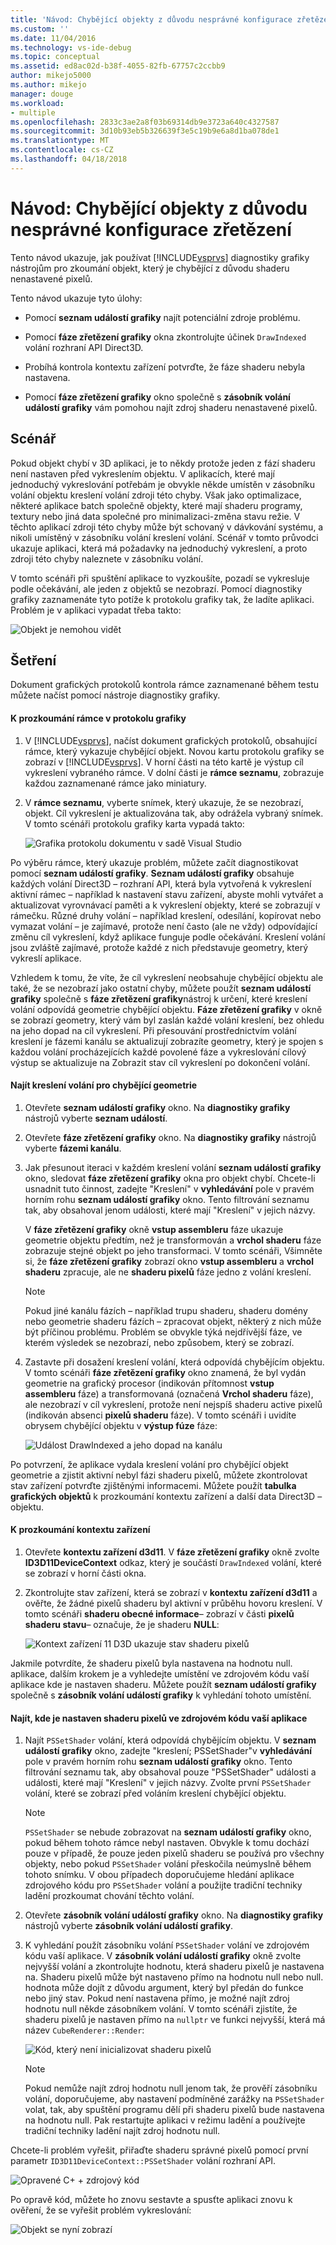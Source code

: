 ```yaml
---
title: 'Návod: Chybějící objekty z důvodu nesprávné konfigurace zřetězení | Microsoft Docs'
ms.custom: ''
ms.date: 11/04/2016
ms.technology: vs-ide-debug
ms.topic: conceptual
ms.assetid: ed8ac02d-b38f-4055-82fb-67757c2ccbb9
author: mikejo5000
ms.author: mikejo
manager: douge
ms.workload:
- multiple
ms.openlocfilehash: 2833c3ae2a8f03b69314db9e3723a640c4327587
ms.sourcegitcommit: 3d10b93eb5b326639f3e5c19b9e6a8d1ba078de1
ms.translationtype: MT
ms.contentlocale: cs-CZ
ms.lasthandoff: 04/18/2018
---
```

# <a name="walkthrough-missing-objects-due-to-misconfigured-pipeline"></a>Návod: Chybějící objekty z důvodu nesprávné konfigurace zřetězení
Tento návod ukazuje, jak používat [!INCLUDE[vsprvs](../../code-quality/includes/vsprvs_md.md)] diagnostiky grafiky nástrojům pro zkoumání objekt, který je chybějící z důvodu shaderu nenastavené pixelů.  
  
 Tento návod ukazuje tyto úlohy:  
  
-   Pomocí **seznam událostí grafiky** najít potenciální zdroje problému.  
  
-   Pomocí **fáze zřetězení grafiky** okna zkontrolujte účinek `DrawIndexed` volání rozhraní API Direct3D.  
  
-   Probíhá kontrola kontextu zařízení potvrďte, že fáze shaderu nebyla nastavena.  
  
-   Pomocí **fáze zřetězení grafiky** okno společně s **zásobník volání událostí grafiky** vám pomohou najít zdroj shaderu nenastavené pixelů.  
  
## <a name="scenario"></a>Scénář  
 Pokud objekt chybí v 3D aplikaci, je to někdy protože jeden z fází shaderu není nastaven před vykreslením objektu. V aplikacích, které mají jednoduchý vykreslování potřebám je obvykle někde umístěn v zásobníku volání objektu kreslení volání zdroji této chyby. Však jako optimalizace, některé aplikace batch společně objekty, které mají shaderu programy, textury nebo jiná data společné pro minimalizaci-změna stavu režie. V těchto aplikací zdroji této chyby může být schovaný v dávkování systému, a nikoli umístěný v zásobníku volání kreslení volání. Scénář v tomto průvodci ukazuje aplikaci, která má požadavky na jednoduchý vykreslení, a proto zdroji této chyby naleznete v zásobníku volání.  
  
 V tomto scénáři při spuštění aplikace to vyzkoušíte, pozadí se vykresluje podle očekávání, ale jeden z objektů se nezobrazí. Pomocí diagnostiky grafiky zaznamenáte tyto potíže k protokolu grafiky tak, že ladíte aplikaci. Problém je v aplikaci vypadat třeba takto:  
  
 ![Objekt je nemohou vidět](media/gfx_diag_demo_misconfigured_pipeline_problem.png "gfx_diag_demo_misconfigured_pipeline_problem")  
  
## <a name="investigation"></a>Šetření  
 Dokument grafických protokolů kontrola rámce zaznamenané během testu můžete načíst pomocí nástroje diagnostiky grafiky.  
  
#### <a name="to-examine-a-frame-in-a-graphics-log"></a>K prozkoumání rámce v protokolu grafiky  
  
1.  V [!INCLUDE[vsprvs](../../code-quality/includes/vsprvs_md.md)], načíst dokument grafických protokolů, obsahující rámce, který vykazuje chybějící objekt. Novou kartu protokolu grafiky se zobrazí v [!INCLUDE[vsprvs](../../code-quality/includes/vsprvs_md.md)]. V horní části na této kartě je výstup cíl vykreslení vybraného rámce. V dolní části je **rámce seznamu**, zobrazuje každou zaznamenané rámce jako miniatury.  
  
2.  V **rámce seznamu**, vyberte snímek, který ukazuje, že se nezobrazí, objekt. Cíl vykreslení je aktualizována tak, aby odrážela vybraný snímek. V tomto scénáři protokolu grafiky karta vypadá takto:  
  
     ![Grafika protokolu dokumentu v sadě Visual Studio](media/gfx_diag_demo_misconfigured_pipeline_step_1.png "gfx_diag_demo_misconfigured_pipeline_step_1")  
  
 Po výběru rámce, který ukazuje problém, můžete začít diagnostikovat pomocí **seznam událostí grafiky**. **Seznam událostí grafiky** obsahuje každých volání Direct3D – rozhraní API, která byla vytvořená k vykreslení aktivní rámec – například k nastavení stavu zařízení, abyste mohli vytvářet a aktualizovat vyrovnávací paměti a k vykreslení objekty, které se zobrazují v rámečku. Různé druhy volání – například kreslení, odesílání, kopírovat nebo vymazat volání – je zajímavé, protože není často (ale ne vždy) odpovídající změnu cíl vykreslení, když aplikace funguje podle očekávání. Kreslení volání jsou zvláště zajímavé, protože každé z nich představuje geometry, který vykreslí aplikace.  
  
 Vzhledem k tomu, že víte, že cíl vykreslení neobsahuje chybějící objektu ale také, že se nezobrazí jako ostatní chyby, můžete použít **seznam událostí grafiky** společně s **fáze zřetězení grafiky**nástroj k určení, které kreslení volání odpovídá geometrie chybějící objektu. **Fáze zřetězení grafiky** v okně se zobrazí geometry, který vám byl zaslán každé volání kreslení, bez ohledu na jeho dopad na cíl vykreslení. Při přesouvání prostřednictvím volání kreslení je fázemi kanálu se aktualizují zobrazíte geometry, který je spojen s každou volání procházejících každé povolené fáze a vykreslování cílový výstup se aktualizuje na Zobrazit stav cíl vykreslení po dokončení volání.  
  
#### <a name="to-find-the-draw-call-for-the-missing-geometry"></a>Najít kreslení volání pro chybějící geometrie  
  
1.  Otevřete **seznam událostí grafiky** okno. Na **diagnostiky grafiky** nástrojů vyberte **seznam událostí**.  
  
2.  Otevřete **fáze zřetězení grafiky** okno. Na **diagnostiky grafiky** nástrojů vyberte **fázemi kanálu**.  
  
3.  Jak přesunout iteraci v každém kreslení volání **seznam událostí grafiky** okno, sledovat **fáze zřetězení grafiky** okna pro objekt chybí. Chcete-li usnadnit tuto činnost, zadejte "Kreslení" v **vyhledávání** pole v pravém horním rohu **seznam událostí grafiky** okno. Tento filtrování seznamu tak, aby obsahoval jenom události, které mají "Kreslení" v jejich názvy.  
  
     V **fáze zřetězení grafiky** okně **vstup assembleru** fáze ukazuje geometrie objektu předtím, než je transformován a **vrchol shaderu** fáze zobrazuje stejné objekt po jeho transformaci. V tomto scénáři, Všimněte si, že **fáze zřetězení grafiky** zobrazí okno **vstup assembleru** a **vrchol shaderu** zpracuje, ale ne **shaderu pixelů**  fáze jedno z volání kreslení.  
  
    > [!NOTE]
    >  Pokud jiné kanálu fázích – například trupu shaderu, shaderu domény nebo geometrie shaderu fázích – zpracovat objekt, některý z nich může být příčinou problému. Problém se obvykle týká nejdřívější fáze, ve kterém výsledek se nezobrazí, nebo způsobem, který se zobrazí.  
  
4.  Zastavte při dosažení kreslení volání, která odpovídá chybějícím objektu. V tomto scénáři **fáze zřetězení grafiky** okno znamená, že byl vydán geometrie na grafický procesor (indikován přítomnost **vstup assembleru** fáze) a transformovaná (označená  **Vrchol shaderu** fáze), ale nezobrazí v cíl vykreslení, protože není nejspíš shaderu active pixelů (indikován absenci **pixelů shaderu** fáze). V tomto scénáři i uvidíte obrysem chybějící objektu v **výstup fúze** fáze:  
  
     ![Událost DrawIndexed a jeho dopad na kanálu](media/gfx_diag_demo_misconfigured_pipeline_step_2.png "gfx_diag_demo_misconfigured_pipeline_step_2")  
  
 Po potvrzení, že aplikace vydala kreslení volání pro chybějící objekt geometrie a zjistit aktivní nebyl fázi shaderu pixelů, můžete zkontrolovat stav zařízení potvrďte zjištěnými informacemi. Můžete použít **tabulka grafických objektů** k prozkoumání kontextu zařízení a další data Direct3D – objektu.  
  
#### <a name="to-examine-device-context"></a>K prozkoumání kontextu zařízení  
  
1.  Otevřete **kontextu zařízení d3d11**. V **fáze zřetězení grafiky** okně zvolte **ID3D11DeviceContext** odkaz, který je součástí `DrawIndexed` volání, které se zobrazí v horní části okna.  
  
2.  Zkontrolujte stav zařízení, která se zobrazí v **kontextu zařízení d3d11** a ověřte, že žádné pixelů shaderu byl aktivní v průběhu hovoru kreslení. V tomto scénáři **shaderu obecné informace**– zobrazí v části **pixelů shaderu stavu**– označuje, že je shaderu **NULL**:  
  
     ![Kontext zařízení 11 D3D ukazuje stav shaderu pixelů](media/gfx_diag_demo_misconfigured_pipeline_step_4.png "gfx_diag_demo_misconfigured_pipeline_step_4")  
  
 Jakmile potvrdíte, že shaderu pixelů byla nastavena na hodnotu null. aplikace, dalším krokem je a vyhledejte umístění ve zdrojovém kódu vaší aplikace kde je nastaven shaderu. Můžete použít **seznam událostí grafiky** společně s **zásobník volání událostí grafiky** k vyhledání tohoto umístění.  
  
#### <a name="to-find-where-the-pixel-shader-is-set-in-your-apps-source-code"></a>Najít, kde je nastaven shaderu pixelů ve zdrojovém kódu vaší aplikace  
  
1.  Najít `PSSetShader` volání, která odpovídá chybějícím objektu. V **seznam událostí grafiky** okno, zadejte "kreslení; PSSetShader"v **vyhledávání** pole v pravém horním rohu **seznam událostí grafiky** okno. Tento filtrování seznamu tak, aby obsahoval pouze "PSSetShader" události a události, které mají "Kreslení" v jejich názvy. Zvolte první `PSSetShader` volání, které se zobrazí před voláním kreslení chybějící objektu.  
  
    > [!NOTE]
    >  `PSSetShader` se nebude zobrazovat na **seznam událostí grafiky** okno, pokud během tohoto rámce nebyl nastaven. Obvykle k tomu dochází pouze v případě, že pouze jeden pixelů shaderu se používá pro všechny objekty, nebo pokud `PSSetShader` volání přeskočila neúmyslně během tohoto snímku. V obou případech doporučujeme hledání aplikace zdrojového kódu pro `PSSetShader` volání a použijte tradiční techniky ladění prozkoumat chování těchto volání.  
  
2.  Otevřete **zásobník volání událostí grafiky** okno. Na **diagnostiky grafiky** nástrojů vyberte **zásobník volání událostí grafiky**.  
  
3.  K vyhledání použít zásobníku volání `PSSetShader` volání ve zdrojovém kódu vaší aplikace. V **zásobník volání událostí grafiky** okně zvolte nejvyšší volání a zkontrolujte hodnotu, která shaderu pixelů je nastavena na. Shaderu pixelů může být nastaveno přímo na hodnotu null nebo null. hodnota může dojít z důvodu argument, který byl předán do funkce nebo jiný stav. Pokud není nastavena přímo, je možné najít zdroj hodnotu null někde zásobníkem volání. V tomto scénáři zjistíte, že shaderu pixelů je nastaven přímo na `nullptr` ve funkci nejvyšší, která má název `CubeRenderer::Render`:  
  
     ![Kód, který není inicializovat shaderu pixelů](media/gfx_diag_demo_misconfigured_pipeline_step_5.png "gfx_diag_demo_misconfigured_pipeline_step_5")  
  
    > [!NOTE]
    >  Pokud nemůže najít zdroj hodnotu null jenom tak, že prověří zásobníku volání, doporučujeme, aby nastavení podmíněné zarážky na `PSSetShader` volat, tak, aby spuštění programu dělí při shaderu pixelů bude nastavena na hodnotu null. Pak restartujte aplikaci v režimu ladění a používejte tradiční techniky ladění najít zdroj hodnotu null.  
  
 Chcete-li problém vyřešit, přiřaďte shaderu správné pixelů pomocí první parametr `ID3D11DeviceContext::PSSetShader` volání rozhraní API.  
  
 ![Opravené C&#43; &#43; zdrojový kód](media/gfx_diag_demo_misconfigured_pipeline_step_6.png "gfx_diag_demo_misconfigured_pipeline_step_6")  
  
 Po opravě kód, můžete ho znovu sestavte a spusťte aplikaci znovu k ověření, že se vyřešit problém vykreslování:  
  
 ![Objekt se nyní zobrazí](media/gfx_diag_demo_misconfigured_pipeline_resolution.jpg "gfx_diag_demo_misconfigured_pipeline_resolution")